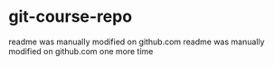 # git-course-repo
readme was manually modified on github.com 
readme was manually modified on github.com one more time
